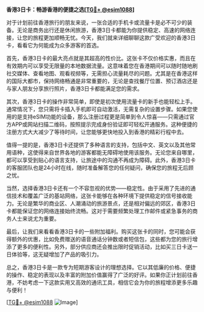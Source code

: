 **香港3日卡：畅游香港的便捷之选[[TG💪+ @esim1088](https://t.me/s/esim1088)]**

对于计划前往香港旅行的朋友来说，一张合适的手机卡或流量卡是必不可少的装备。无论是商务出行还是休闲旅游，香港3日卡都能为你提供稳定、高速的网络连接，让您的旅程更加顺畅无忧。今天，我们就来详细聊聊这款广受欢迎的香港3日卡，看看它为何能成为众多游客的首选。

首先，香港3日卡的最大亮点就是其超高的性价比。这张卡不仅价格实惠，而且在有效期内可以享受无限量的本地数据流量。这意味着您在香港期间可以随时随地刷社交媒体、查看地图、观看视频等，无需担心流量耗尽的问题。尤其是在香港这样的国际大都市，保持网络畅通是非常重要的，无论是查找餐厅位置、预订酒店还是与家人朋友分享旅行照片，香港3日卡都能满足您的需求。

其次，香港3日卡的操作非常简单，即使是初次使用流量卡的新手也能轻松上手。通常情况下，您只需将卡插入手机即可自动激活，无需复杂的设置步骤。如果您使用的是支持eSIM功能的设备，那么注册过程更是简单到令人惊喜——只需通过官方APP或网站扫描二维码，按照提示完成身份验证即可轻松开通服务。这种便捷的注册方式大大减少了等待时间，让您能够更快地投入到香港的精彩行程中去。

值得一提的是，香港3日卡还提供了多种语言的支持，包括中文、英文以及其他常用语种，这使得来自世界各地的游客都能无障碍地使用该服务。无论您来自哪里，都可以享受到贴心的语言支持，让旅途中的沟通不再成为障碍。此外，香港3日卡的客服团队也是24小时在线，随时准备解答您的任何疑问，确保您的旅程无后顾之忧。

当然，选择香港3日卡还有一个不容忽视的优势——稳定性。由于采用了先进的通信技术和覆盖广泛的基站网络，这张卡能够在各种环境下提供稳定的信号接收能力。无论是繁华的商业区、人潮涌动的旅游景点，还是相对偏远的郊区，香港3日卡都能保证您的网络连接始终流畅。这对于需要频繁处理工作邮件或紧急事务的商务人士来说尤为重要。

最后，让我们来看看香港3日卡的一些附加福利。购买这张卡的同时，您可能会获得额外的优惠，比如免费赠送的语音通话分钟数或者短信包，这些都为您的旅行增添了更多的便利性。另外，部分供应商还会推出限时促销活动，比如买三日卡送一日体验等，这无疑增加了产品的吸引力。

总之，香港3日卡是一款专为短期游客设计的理想选择。它以其低廉的价格、便捷的操作、稳定的表现以及丰富的附加价值赢得了广泛的好评。如果你正计划前往香港，不妨考虑一下这款实用又高效的通讯工具，相信它会为你的旅程增添更多乐趣与便利！

[[TG💪+ @esim1088](https://t.me/s/esim1088) ![Image](https://i.postimg.cc/4NQfJmqS/Snipaste-2025-05-13-00-14-12.png)]